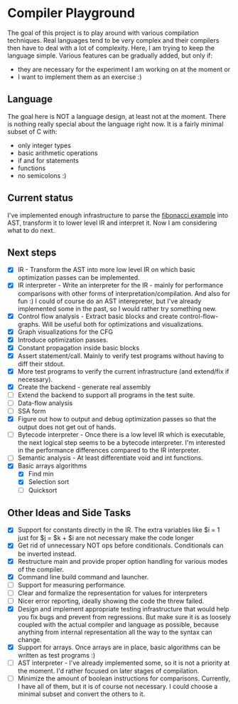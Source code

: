 # Compiler Playground

The goal of this project is to play around with various compilation techniques.
Real languages tend to be very complex and their compilers then have to
deal with a lot of complexity. Here, I am trying to keep the language simple.
Various features can be gradually added, but only if:

* they are necessary for the experiment I am working on at the moment or
* I want to implement them as an exercise :)

## Language

The goal here is NOT a language design, at least not at the moment. There is nothing really special about the language
right now. It is a fairly minimal subset of C with:

* only integer types
* basic arithmetic operations
* if and for statements
* functions
* no semicolons :)

## Current status

I've implemented enough infrastructure to parse the [fibonacci example](./programs/source/fib.prog) into AST,
transform it to lower level IR and interpret it. Now I am considering what to do next.

## Next steps

- [x] IR - Transform the AST into more low level IR on which basic optimization passes can be implemented.
- [x] IR interpreter - Write an interpreter for the IR - mainly for performance comparisons with other forms of
  interpretation/compilation. And also for fun :) I could of course do an AST interepreter, but I've already implemented
  some in the past, so I would rather try something new.
- [x] Control flow analysis - Extract basic blocks and create control-flow-graphs. Will be useful both for optimizations
  and visualizations.
- [x] Graph visualizations for the CFG
- [x] Introduce optimization passes.
- [x] Constant propagation inside basic blocks
- [x] Assert statement/call. Mainly to verify test programs without having to diff their stdout.
- [x] More test programs to verify the current infrastructure (and extend/fix if necessary).
- [x] Create the backend - generate real assembly
- [ ] Extend the backend to support all programs in the test suite.
- [ ] Data-flow analysis
- [ ] SSA form
- [x] Figure out how to output and debug optimization passes so that the output does not get out of hands.
- [ ] Bytecode interpreter - Once there is a low level IR which is executable, the next logical step seems to be a
  bytecode interpreter.
  I'm interested in the performance differences compared to the IR interpreter.
- [ ] Semantic analysis - At least differentiate void and int functions.
- [x] Basic arrays algorithms
  - [x] Find min
  - [x] Selection sort
  - [ ] Quicksort
## Other Ideas and Side Tasks

- [x] Support for constants directly in the IR. The extra variables like $i = 1 just for $j = $k + $i are not necessary
  make the code longer
- [x] Get rid of unnecessary NOT ops before conditionals. Conditionals can be inverted instead.
- [x] Restructure main and provide proper option handling for various modes of the compiler.
- [x] Command line build command and launcher.
- [ ] Support for measuring performance.
- [ ] Clear and formalize the representation for values for interpreters
- [ ] Nicer error reporting, ideally showing the code the threw failed.
- [x] Design and implement appropriate testing infrastructure that would help you fix bugs and prevent from regressions.
  But make sure it is as loosely coupled with the actual compiler and language as possible,
  because anything from internal representation all the way to the syntax can change.
- [x] Support for arrays. Once arrays are in place, basic algorithms can be written as test programs :)
- [ ] AST interpreter - I've already implemented some, so it is not a priority at the moment. I'd rather focused on
  later
  stages of compilation.
- [ ] Minimize the amount of boolean instructions for comparisons. Currently, I have all of them, but it is of course
  not necessary. I could choose a minimal subset and convert the others to it. 